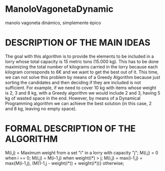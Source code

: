 # ManoloVagonetaDynamic
manolo vagoneta dinámico, simplemente épico

# DESCRIPTION OF THE MAIN IDEAS
The goal with this algorithm is to provide the elements to be included in a lorry whose total capacity is 15 metric tons (15.000 kg). This has to be done maximizing the total number of kilograms carried in the lorry because each kilogram corresponds to 6€ and we want to get the best out of it. This time, we can not solve this problem by means of a Greedy Algorithm because just sorting the candidates and then deciding if they are included is not sufficient. For example, if we need to cover 10 kg with items whose weight is 2, 3 and 8 kg, with a Greedy algorithm we would include 2 and 3, having 5 kg of wasted space in the end. However, by means of a Dynamical Programming algorithm we can achieve the best solution (in this case, 2 and 8 kg, leaving no empty space).

# FORMAL DESCRIPTION OF THE ALGORITHM
M(i,j) = Maximum weight from a set "i" in a lorry with capacity "j";
M(i,j) = 0 when i == 0;
M(i,j) = M(i-1,j) when weight(i*) > j;
M(i,j) = max(i-1,j) = max{M(i-1,j), (M(1-1,j - weight(i*)) + weight(i*))} otherwise;
